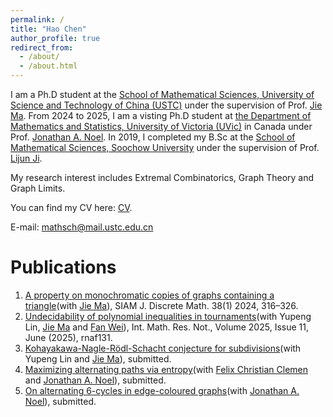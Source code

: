 ```yaml
---
permalink: /
title: "Hao Chen"
author_profile: true
redirect_from: 
  - /about/
  - /about.html
---
```

I am a Ph.D student at the [School of Mathematical Sciences, University of Science and Technology of China (USTC)](https://math.ustc.edu.cn/main.htm) under the supervision of Prof. [Jie Ma](http://staff.ustc.edu.cn/~jiema/). From 2024 to 2025, I am a visting Ph.D student at [the Department of Mathematics and Statistics, University of Victoria (UVic)](https://www.uvic.ca/science/math-statistics/) in Canada under Prof. [Jonathan A. Noel](https://jonathannoel.ca/). In 2019, I completed my B.Sc at the [School of Mathematical Sciences, Soochow University](https://math.suda.edu.cn/) under the supervision of Prof. [Lijun Ji](https://web.suda.edu.cn/jilijun/).

My research interest includes Extremal Combinatorics, Graph Theory and Graph Limits.

You can find my CV here: [CV](../assets/CV.pdf).

E-mail: mathsch@mail.ustc.edu.cn

Publications
======

1. [A property on monochromatic copies of graphs containing a triangle](https://epubs.siam.org/doi/abs/10.1137/23M1564894?journalCode=sjdmec)(with [Jie Ma](http://staff.ustc.edu.cn/~jiema/)), SIAM J. Discrete Math. 38(1) 2024, 316–326.
2. [Undecidability of polynomial inequalities in tournaments](https://academic.oup.com/imrn/article-abstract/2025/11/rnaf131/8145245?redirectedFrom=fulltext&login=false)(with Yupeng Lin, [Jie Ma](http://staff.ustc.edu.cn/~jiema/) and [Fan Wei](https://sites.google.com/view/fan-wei/home)), Int. Math. Res. Not., Volume 2025, Issue 11, June (2025), rnaf131.
3. [Kohayakawa-Nagle-Rödl-Schacht conjecture for subdivisions](https://arxiv.org/abs/2407.10861)(with Yupeng Lin and [Jie Ma](http://staff.ustc.edu.cn/~jiema/)), submitted.
4. [Maximizing alternating paths via entropy](https://arxiv.org/abs/2505.03903)(with [Felix Christian Clemen](https://sites.google.com/view/felix-christian-clemen/) and [Jonathan A. Noel](https://jonathannoel.ca/)), submitted.
5. [On alternating 6-cycles in edge-coloured graphs](https://arxiv.org/abs/2505.09809)(with [Jonathan A. Noel](https://jonathannoel.ca/)), submitted.

